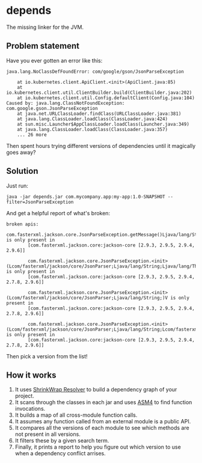 # depends

The missing linker for the JVM.

## Problem statement

Have you ever gotten an error like this:

```
java.lang.NoClassDefFoundError: com/google/gson/JsonParseException

    at io.kubernetes.client.ApiClient.<init>(ApiClient.java:85)
    at io.kubernetes.client.util.ClientBuilder.build(ClientBuilder.java:202)
    at io.kubernetes.client.util.Config.defaultClient(Config.java:104)
Caused by: java.lang.ClassNotFoundException: com.google.gson.JsonParseException
    at java.net.URLClassLoader.findClass(URLClassLoader.java:381)
    at java.lang.ClassLoader.loadClass(ClassLoader.java:424)
    at sun.misc.Launcher$AppClassLoader.loadClass(Launcher.java:349)
    at java.lang.ClassLoader.loadClass(ClassLoader.java:357)
    ... 26 more
```

Then spent hours trying different versions of dependencies until it magically goes away?

## Solution

Just run: 

```
java -jar depends.jar com.mycompany.app:my-app:1.0-SNAPSHOT --filter=JsonParseException
```

And get a helpful report of what's broken:

```
broken apis:
         com.fasterxml.jackson.core.JsonParseException.getMessage()Ljava/lang/String; is only present in 
        [com.fasterxml.jackson.core:jackson-core [2.9.3, 2.9.5, 2.9.4, 2.9.6]]

        com.fasterxml.jackson.core.JsonParseException.<init>(Lcom/fasterxml/jackson/core/JsonParser;Ljava/lang/String;Ljava/lang/Throwable;)V is only present in 
        [com.fasterxml.jackson.core:jackson-core [2.9.3, 2.9.5, 2.9.4, 2.7.8, 2.9.6]]

        com.fasterxml.jackson.core.JsonParseException.<init>(Lcom/fasterxml/jackson/core/JsonParser;Ljava/lang/String;)V is only present in 
        [com.fasterxml.jackson.core:jackson-core [2.9.3, 2.9.5, 2.9.4, 2.7.8, 2.9.6]]

        com.fasterxml.jackson.core.JsonParseException.<init>(Lcom/fasterxml/jackson/core/JsonParser;Ljava/lang/String;Lcom/fasterxml/jackson/core/JsonLocation;)V is only present in 
        [com.fasterxml.jackson.core:jackson-core [2.9.3, 2.9.5, 2.9.4, 2.7.8, 2.9.6]]

```

Then pick a version from the list!

## How it works

1. It uses [ShrinkWrap Resolver](http://arquillian.org/modules/resolver-shrinkwrap/) to build a dependency graph of your project.
1. It scans through the classes in each jar and uses [ASM4](https://asm.ow2.io/) to find function invocations.
1. It builds a map of all cross-module function calls.
1. It assumes any function called from an external module is a public API.
1. It compares all the versions of each module to see which methods are not present in all versions.
1. It filters these by a given search term.
1. Finally, it prints a report to help you figure out which version to use when a dependency conflict arrises.

